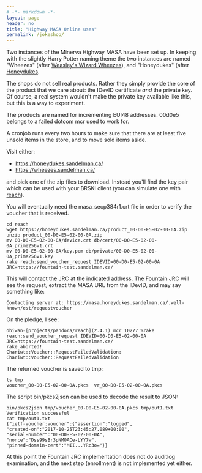 ```yaml
---
# -*- markdown -*-
layout: page
header: no
title: "Highway MASA Online uses"
permalink: /jokeshop/
---
```


Two instances of the Minerva Highway MASA have been set up.
In keeping with the slightly Harry Potter naming theme the two instances are
named "Wheezes" (after
[Weasley's Wizard Wheezes](http://harrypotter.wikia.com/wiki/Weasleys%27_Wizard_Wheezes)),
and "Honeydukes" (after
[Honeydukes](http://harrypotter.wikia.com/wiki/Honeydukes).

The shops do not sell real products.  Rather they simply provide the core
of the product that we care about: the IDevID certificate *and* the private
key.  Of course, a real system wouldn't make the private key available like
this, but this is a way to experiment.

The products are named for incrementing EUI48 addresses.
00d0e5 belongs to a failed dotcom mcr used to work for.

A cronjob runs every two hours to make sure that there are at least five
unsold items in the store, and to move sold items aside.

Visit either:
* https://honeydukes.sandelman.ca/
* https://wheezes.sandelman.ca/

and pick one of the zip files to download.  Instead you'll find the key pair
which can be used with your BRSKI client (you can simulate one with
[reach](/reach)).

You will eventually need the masa_secp384r1.crt file in order to verify
the voucher that is received.


    cd reach
    wget https://honeydukes.sandelman.ca/product_00-D0-E5-02-00-0A.zip
    unzip product_00-D0-E5-02-00-0A.zip
    mv 00-D0-E5-02-00-0A/device.crt db/cert/00-D0-E5-02-00-0A_prime256v1.crt
    mv 00-D0-E5-02-00-0A/key.pem db/private/00-D0-E5-02-00-0A_prime256v1.key
    rake reach:send_voucher_request IDEVID=00-D0-E5-02-00-0A JRC=https://fountain-test.sandelman.ca/

This will contact the JRC at the indicated address.  The Fountain JRC will
see the request, extract the MASA URL from the IDevID, and may say something like:

    Contacting server at: https://masa.honeydukes.sandelman.ca/.well-known/est/requestvoucher

On the pledge, I see:

    obiwan-[projects/pandora/reach](2.4.1) mcr 10277 %rake reach:send_voucher_request IDEVID=00-D0-E5-02-00-0A JRC=https://fountain-test.sandelman.ca/
    rake aborted!
    Chariwt::Voucher::RequestFailedValidation: Chariwt::Voucher::RequestFailedValidation

The returned voucher is saved to tmp:

    ls tmp
    voucher_00-D0-E5-02-00-0A.pkcs  vr_00-D0-E5-02-00-0A.pkcs

The script bin/pkcs2json can be used to decode the result to JSON:

    bin/pkcs2json tmp/voucher_00-D0-E5-02-00-0A.pkcs tmp/out1.txt
    Verification successful
    cat tmp/out1.txt
    {"ietf-voucher:voucher":{"assertion":"logged",
    "created-on":"2017-10-25T23:45:27.089+00:00",
    "serial-number":"00-D0-E5-02-00-0A",
    "nonce":"Dss99sBr3pNMOACe-LYY7w",
    "pinned-domain-cert":"MII...YRc3o="}}

At this point the Fountain JRC implementation does not do auditlog
examination, and the next step (enrollment) is not implemented yet either.

